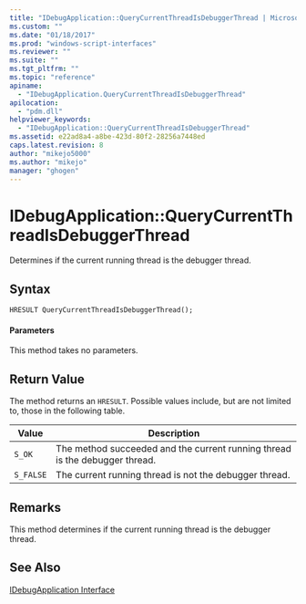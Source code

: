 ```yaml
---
title: "IDebugApplication::QueryCurrentThreadIsDebuggerThread | Microsoft Docs"
ms.custom: ""
ms.date: "01/18/2017"
ms.prod: "windows-script-interfaces"
ms.reviewer: ""
ms.suite: ""
ms.tgt_pltfrm: ""
ms.topic: "reference"
apiname: 
  - "IDebugApplication.QueryCurrentThreadIsDebuggerThread"
apilocation: 
  - "pdm.dll"
helpviewer_keywords: 
  - "IDebugApplication::QueryCurrentThreadIsDebuggerThread"
ms.assetid: e22ad8a4-a8be-423d-80f2-28256a7448ed
caps.latest.revision: 8
author: "mikejo5000"
ms.author: "mikejo"
manager: "ghogen"
---
```

# IDebugApplication::QueryCurrentThreadIsDebuggerThread
Determines if the current running thread is the debugger thread.  
  
## Syntax  
  
```  
HRESULT QueryCurrentThreadIsDebuggerThread();  
```  
  
#### Parameters  
 This method takes no parameters.  
  
## Return Value  
 The method returns an `HRESULT`. Possible values include, but are not limited to, those in the following table.  
  
|Value|Description|  
|-----------|-----------------|  
|`S_OK`|The method succeeded and the current running thread is the debugger thread.|  
|`S_FALSE`|The current running thread is not the debugger thread.|  
  
## Remarks  
 This method determines if the current running thread is the debugger thread.  
  
## See Also  
 [IDebugApplication Interface](../../winscript/reference/idebugapplication-interface.md)